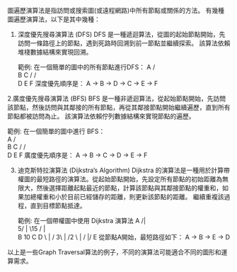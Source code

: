 

圖遍歷演算法是指訪問或搜索圖(或遠程網路)中所有節點或關係的方法。 有幾種圖遍歷演算法，以下是其中幾種：

1. 深度優先搜尋演算法 (DFS)
   DFS 是一種遞迴算法，從圖的起始節點開始，先訪問一條路徑上的節點，遇到死路時回溯到前一節點並繼續探索。 該算法依賴堆棧數據結構來實現回溯。

   範例: 在一個簡單的圖中的所有節點進行DFS：
                    A
                   / \
                  B   C
                 /   / \
                D   E   F
   深度優先順序是： A -> B -> D -> C -> E -> F

2.廣度優先搜尋演算法 (BFS)
   BFS 是一種非遞迴算法，從起始節點開始，先訪問該節點，然後訪問與其鄰接的所有節點，再從其鄰接節點開始繼續遍歷，直到所有節點都被訪問為止。 該演算法依賴佇列數據結構來實現節點的遍歷。

   範例: 在一個簡單的圖中進行 BFS：               
                    A
                   / \
                  B   C
                 /   / \
                D   E   F
   廣度優先順序是： A -> B -> C -> D -> E -> F

3. 迪克斯特拉演算法 (Dijkstra’s Algorithm)
   Dijkstra 的演算法是一種用於計算帶權圖的最短路徑的演算法。從起始節點開始，先設定所有節點的初始距離為無限大，然後選擇距離起點最近的節點，計算該節點與其鄰接節點的權重和，如果加總權重和小於目前已經儲存的距離，則更新該節點的距離。 繼續重複該過程，直到目標節點抵達。

   範例: 在一個帶權圖中使用 Dijkstra 演算法
               A
              /|\
            5/ | \15
            /  |  \
           B  10 C  D
           \   |   /
          3\  |  /2
            \ | /
             \|/
              E 
   從節點A開始，最短路徑如下： A -> B -> E -> D

以上是一些Graph Traversal算法的例子，不同的演算法可能適合不同的圖形和運算需求。